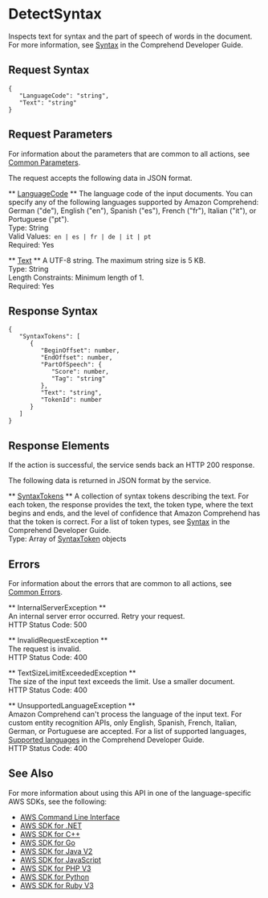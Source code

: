 # DetectSyntax<a name="API_DetectSyntax"></a>

Inspects text for syntax and the part of speech of words in the document\. For more information, see [Syntax](https://docs.aws.amazon.com/comprehend/latest/dg/how-syntax.html) in the Comprehend Developer Guide\. 

## Request Syntax<a name="API_DetectSyntax_RequestSyntax"></a>

```
{
   "LanguageCode": "string",
   "Text": "string"
}
```

## Request Parameters<a name="API_DetectSyntax_RequestParameters"></a>

For information about the parameters that are common to all actions, see [Common Parameters](CommonParameters.md)\.

The request accepts the following data in JSON format\.

 ** [LanguageCode](#API_DetectSyntax_RequestSyntax) **   <a name="comprehend-DetectSyntax-request-LanguageCode"></a>
The language code of the input documents\. You can specify any of the following languages supported by Amazon Comprehend: German \("de"\), English \("en"\), Spanish \("es"\), French \("fr"\), Italian \("it"\), or Portuguese \("pt"\)\.  
Type: String  
Valid Values:` en | es | fr | de | it | pt`   
Required: Yes

 ** [Text](#API_DetectSyntax_RequestSyntax) **   <a name="comprehend-DetectSyntax-request-Text"></a>
A UTF\-8 string\. The maximum string size is 5 KB\.  
Type: String  
Length Constraints: Minimum length of 1\.  
Required: Yes

## Response Syntax<a name="API_DetectSyntax_ResponseSyntax"></a>

```
{
   "SyntaxTokens": [ 
      { 
         "BeginOffset": number,
         "EndOffset": number,
         "PartOfSpeech": { 
            "Score": number,
            "Tag": "string"
         },
         "Text": "string",
         "TokenId": number
      }
   ]
}
```

## Response Elements<a name="API_DetectSyntax_ResponseElements"></a>

If the action is successful, the service sends back an HTTP 200 response\.

The following data is returned in JSON format by the service\.

 ** [SyntaxTokens](#API_DetectSyntax_ResponseSyntax) **   <a name="comprehend-DetectSyntax-response-SyntaxTokens"></a>
A collection of syntax tokens describing the text\. For each token, the response provides the text, the token type, where the text begins and ends, and the level of confidence that Amazon Comprehend has that the token is correct\. For a list of token types, see [Syntax](https://docs.aws.amazon.com/comprehend/latest/dg/how-syntax.html) in the Comprehend Developer Guide\.   
Type: Array of [SyntaxToken](API_SyntaxToken.md) objects

## Errors<a name="API_DetectSyntax_Errors"></a>

For information about the errors that are common to all actions, see [Common Errors](CommonErrors.md)\.

 ** InternalServerException **   
An internal server error occurred\. Retry your request\.  
HTTP Status Code: 500

 ** InvalidRequestException **   
The request is invalid\.  
HTTP Status Code: 400

 ** TextSizeLimitExceededException **   
The size of the input text exceeds the limit\. Use a smaller document\.  
HTTP Status Code: 400

 ** UnsupportedLanguageException **   
Amazon Comprehend can't process the language of the input text\. For custom entity recognition APIs, only English, Spanish, French, Italian, German, or Portuguese are accepted\. For a list of supported languages, [Supported languages](https://docs.aws.amazon.com/comprehend/latest/dg/supported-languages.html) in the Comprehend Developer Guide\.   
HTTP Status Code: 400

## See Also<a name="API_DetectSyntax_SeeAlso"></a>

For more information about using this API in one of the language\-specific AWS SDKs, see the following:
+  [AWS Command Line Interface](https://docs.aws.amazon.com/goto/aws-cli/comprehend-2017-11-27/DetectSyntax) 
+  [AWS SDK for \.NET](https://docs.aws.amazon.com/goto/DotNetSDKV3/comprehend-2017-11-27/DetectSyntax) 
+  [AWS SDK for C\+\+](https://docs.aws.amazon.com/goto/SdkForCpp/comprehend-2017-11-27/DetectSyntax) 
+  [AWS SDK for Go](https://docs.aws.amazon.com/goto/SdkForGoV1/comprehend-2017-11-27/DetectSyntax) 
+  [AWS SDK for Java V2](https://docs.aws.amazon.com/goto/SdkForJavaV2/comprehend-2017-11-27/DetectSyntax) 
+  [AWS SDK for JavaScript](https://docs.aws.amazon.com/goto/AWSJavaScriptSDK/comprehend-2017-11-27/DetectSyntax) 
+  [AWS SDK for PHP V3](https://docs.aws.amazon.com/goto/SdkForPHPV3/comprehend-2017-11-27/DetectSyntax) 
+  [AWS SDK for Python](https://docs.aws.amazon.com/goto/boto3/comprehend-2017-11-27/DetectSyntax) 
+  [AWS SDK for Ruby V3](https://docs.aws.amazon.com/goto/SdkForRubyV3/comprehend-2017-11-27/DetectSyntax) 